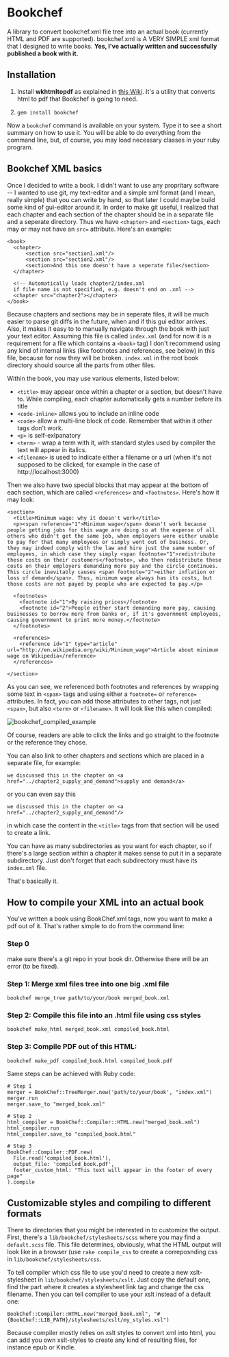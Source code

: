 Bookchef
=========
A library to convert bookchef.xml file tree into an actual book (currently HTML and PDF are supported).
bookchef.xml is A VERY SIMPLE xml format that I designed to write books. **Yes, I've actually written and successfully published a book with it.**


Installation
------------

1. Install **wkhtmltopdf** as explained in [this Wiki](https://github.com/pdfkit/pdfkit/wiki/Installing-WKHTMLTOPDF). It's a utility that converts html to pdf that Bookchef is going to need.

2. `gem install bookchef`
    
Now a `bookchef` command is available on your system. Type it to see a short summary on how to use it. You will be able to do everything from the command line, but, of course, you may load necessary classes in your ruby program.


Bookchef XML basics
-------------------

Once I decided to write a book. I didn't want to use any propritary software -- I wanted to use git, my text-editor and a simple xml format (and I mean, really simple) that you can write by hand, so that later I could maybe build some kind of gui-editor around it. In order to make git useful, I realized that each chapter and each section of the chapter should be in a separate file and a seperate directory. Thus we have `<chapter>` and `<section>` tags, each may or may not have an `src=` attribute. Here's an example:

    <book>
      <chapter>
          <section src="section1.xml"/>
          <section src="section2.xml"/>
          <section>And this one doesn't have a seperate file</section>
      </chapter>
    
      <!-- Automatically loads chapter2/index.xml
      if file name is not specified, e.g. doesn't end on .xml -->
      <chapter src="chapter2"></chapter>
    </book>
    
Because chapters and sections may be in seperate files, it will be much easier to parse git diffs in the future, when and if this gui editor arrives. Also, it makes it easy to to manually navigate through the book with just your text editor. Assuming this file is called `index.xml` (and for now it is a requirement for a file which contains a `<book>` tag) I don't recommend using any kind of internal links (like footnotes and references, see below) in this file, because for now they will be broken. `index.xml` in the root book directory should source all the parts from other files.

Within the book, you may use various elements, listed below:

+ `<title>` may appear once within a chapter or a section, but doesn't have to. While compiling, each chapter automatically gets a number before its title
+ `<code-inline>` allows you to include an inline code
+ `<code>` allow a multi-line block of code. Remember that within it other tags don't work.
+ `<p>` is self-exlpanatory
+ `<term>` - wrap a term with it, with standard styles used by compiler the text will appear in italics.
+ `<filename>` is used to indicate either a filename or a url (when it's not supposed to be clicked, for example in the case of http://localhost:3000)

Then we also have two special blocks that may appear at the bottom of each section, which are called `<references>` and `<footnotes>`. Here's how it may look:

    <section>
      <title>Minimum wage: why it doesn't work</title>
      <p><span reference="1">Minimum wage</span> doesn't work because people getting jobs for this wage are doing so at the expense of all others who didn't get the same job, when employers were either unable to pay for that many employees or simply went out of business. Or, they may indeed comply with the law and hire just the same number of employees, in which case they simply <span footnote="1">redistribute these costs on their customers</footnote>, who then redistribute these costs on their employers demanding more pay and the circle continues. This circle inevitably causes <span footnote="2">either inflation or loss of demand</span>. Thus, minimum wage always has its costs, but those costs are not payed by people who are expected to pay.</p>
      
      <footnotes>
        <footnote id="1">By raising prices</footnote>
        <footnote id="2">People either start demanding more pay, causing businesses to borrow more from banks or, if it's government employees, causing government to print more money.</footnote>
      </footnotes>
      
      <references>
        <reference id="1" type="article" url="http://en.wikipedia.org/wiki/Minimum_wage">Article about minimum wage on Wikipedia</reference>
      </references>
      
    </section>
  
  As you can see, we referenced both footnotes and references by wrapping some text in `<span>` tags and using either a `footnote=` or `reference=` attributes. In fact, you can add those attributes to other tags, not just `<span>`, but also `<term>` or `<filename>`. It will look like this when compiled:
  
  ![bookchef_compiled_example](https://github.com/snitko/frontend_notifier/raw/master/bookchef_compiled_example.png)
  
  Of course, readers are able to click the links and go straight to the footnote or the reference they chose.
  
  You can also link to other chapters and sections which are placed in a separate file, for example:
  
    we discussed this in the chapter on <a href="../chapter2_supply_and_demand">supply and demand</a>
    
  or you can even say this
  
    we discussed this in the chapter on <a href="../chapter2_supply_and_demand"/>
      
  in which case the content in the `<title>` tags from that section will be used to create a link.
  
  You can have as many subdirectories as you want for each chapter, so if there's a large section within a chapter it makes sense to put it in a separate subdirectory. Just don't forget that each subdirectory must have its `index.xml` file.
  
  That's basically it.
  

How to compile your XML into an actual book
-------------------------------------------

You've written a book using BookChef.xml tags, now you want to make a pdf out of it. That's rather simple to do from the command line:

### Step 0
make sure there's a git repo in your book dir. Otherwise there will be an error (to be fixed).

### Step 1: Merge xml files tree into one big .xml file
    bookchef merge_tree path/to/your/book merged_book.xml
    
### Step 2: Compile this file into an .html file using css styles
    bookchef make_html merged_book.xml compiled_book.html
   
### Step 3: Compile PDF out of this HTML:
    bookchef make_pdf compiled_book.html compiled_book.pdf
    
Same steps can be achieved with Ruby code:

    # Step 1
    merger = BookChef::TreeMerger.new('path/to/your/book', "index.xml")
    merger.run
    merger.save_to "merged_book.xml"
    
    # Step 2
    html_compiler = BookChef::Compiler::HTML.new("merged_book.xml")
    html_compiler.run
    html_compiler.save_to "compiled_book.html"

    # Step 3
    BookChef::Compiler::PDF.new(
      File.read('compiled_book.html'),
      output_file: 'compiled_book.pdf',
      footer_custom_html: "This text will appear in the footer of every page"
    ).compile
    

Customizable styles and compiling to different formats
------------------------------------------------------
There to directories that you might be interested in to customize the output. First, there's a `lib/bookchef/stylesheets/scss` where you may find a `default.scss` file. This file determines, obviously, what the HTML output will look like in a browser (use `rake compile_css` to create a correposnding css in `lib/bookchef/stylesheets/css`.

To tell compiler which css file to use you'd need to create a new xslt-stylesheet in `lib/bookchef/stylesheets/xslt`. Just copy the default one, find the part where it creates a stylesheet link tag and change the css filename. Then you can tell compiler to use your xslt instead of a default one:

    BookChef::Compiler::HTML.new("merged_book.xml", "#{BookChef::LIB_PATH}/stylesheets/xslt/my_styles.xsl")

Because compiler mostly relies on xslt styles to convert xml into html, you can add you own xslt-styles to create any kind of resulting files, for instance epub or Kindle.
